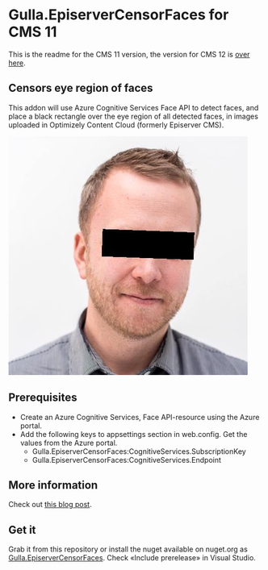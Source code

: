 # Gulla.EpiserverCensorFaces for CMS 11

This is the readme for the CMS 11 version, the version for CMS 12 is [over here](https://github.com/tomahg/Gulla.Episerver.CensorFaces/blob/main/README.md).

## Censors eye region of faces
This addon will use Azure Cognitive Services Face API to detect faces, and place a black rectangle over the eye region of all detected faces, in images uploaded in Optimizely Content Cloud (formerly Episerver CMS).

![Censored](images/censored.jpg)

## Prerequisites
* Create an Azure Cognitive Services, Face API-resource using the Azure portal.
* Add the following keys to appsettings section in web.config. Get the values from the Azure portal.  
  - Gulla.EpiserverCensorFaces:CognitiveServices.SubscriptionKey
  - Gulla.EpiserverCensorFaces:CognitiveServices.Endpoint
  
## More information
Check out [this blog post](https://www.gulla.net/no/blog/episerver-image-anonymization-using-microsoft-cognitive-services-and-face-api/).

## Get it
Grab it from this repository or install the nuget available on nuget.org as [Gulla.EpiserverCensorFaces](https://www.nuget.org/packages/Gulla.Episerver.CensorFaces/). Check «Include prerelease» in Visual Studio.
